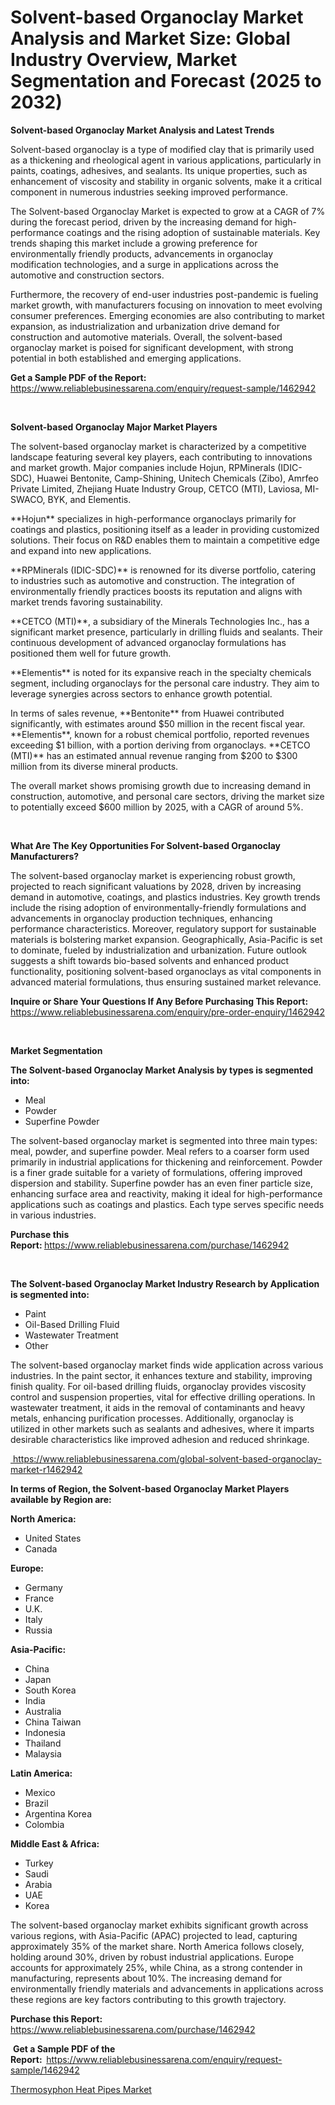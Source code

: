 <p><h1>Solvent-based Organoclay Market Analysis and Market Size: Global Industry Overview, Market Segmentation and Forecast (2025 to 2032)</h1></p><p><strong>Solvent-based Organoclay Market Analysis and Latest Trends</strong></p>
<p><p>Solvent-based organoclay is a type of modified clay that is primarily used as a thickening and rheological agent in various applications, particularly in paints, coatings, adhesives, and sealants. Its unique properties, such as enhancement of viscosity and stability in organic solvents, make it a critical component in numerous industries seeking improved performance.</p><p>The Solvent-based Organoclay Market is expected to grow at a CAGR of 7% during the forecast period, driven by the increasing demand for high-performance coatings and the rising adoption of sustainable materials. Key trends shaping this market include a growing preference for environmentally friendly products, advancements in organoclay modification technologies, and a surge in applications across the automotive and construction sectors.</p><p>Furthermore, the recovery of end-user industries post-pandemic is fueling market growth, with manufacturers focusing on innovation to meet evolving consumer preferences. Emerging economies are also contributing to market expansion, as industrialization and urbanization drive demand for construction and automotive materials. Overall, the solvent-based organoclay market is poised for significant development, with strong potential in both established and emerging applications.</p></p>
<p><strong>Get a Sample PDF of the Report:&nbsp;</strong> <a href="https://www.reliablebusinessarena.com/enquiry/request-sample/1462942?utm_campaign=2928&utm_medium=2&utm_source=Github&utm_content=ia&utm_term=03042025&utm_id=solvent-based-organoclay">https://www.reliablebusinessarena.com/enquiry/request-sample/1462942</a></p>
<p>&nbsp;</p>
<p><strong>Solvent-based Organoclay Major Market Players</strong></p>
<p><p>The solvent-based organoclay market is characterized by a competitive landscape featuring several key players, each contributing to innovations and market growth. Major companies include Hojun, RPMinerals (IDIC-SDC), Huawei Bentonite, Camp-Shining, Unitech Chemicals (Zibo), Amrfeo Private Limited, Zhejiang Huate Industry Group, CETCO (MTI), Laviosa, MI-SWACO, BYK, and Elementis.</p><p>**Hojun** specializes in high-performance organoclays primarily for coatings and plastics, positioning itself as a leader in providing customized solutions. Their focus on R&D enables them to maintain a competitive edge and expand into new applications.</p><p>**RPMinerals (IDIC-SDC)** is renowned for its diverse portfolio, catering to industries such as automotive and construction. The integration of environmentally friendly practices boosts its reputation and aligns with market trends favoring sustainability.</p><p>**CETCO (MTI)**, a subsidiary of the Minerals Technologies Inc., has a significant market presence, particularly in drilling fluids and sealants. Their continuous development of advanced organoclay formulations has positioned them well for future growth.</p><p>**Elementis** is noted for its expansive reach in the specialty chemicals segment, including organoclays for the personal care industry. They aim to leverage synergies across sectors to enhance growth potential.</p><p>In terms of sales revenue, **Bentonite** from Huawei contributed significantly, with estimates around $50 million in the recent fiscal year. **Elementis**, known for a robust chemical portfolio, reported revenues exceeding $1 billion, with a portion deriving from organoclays. **CETCO (MTI)** has an estimated annual revenue ranging from $200 to $300 million from its diverse mineral products.</p><p>The overall market shows promising growth due to increasing demand in construction, automotive, and personal care sectors, driving the market size to potentially exceed $600 million by 2025, with a CAGR of around 5%.</p></p>
<p>&nbsp;</p>
<p><strong>What Are The Key Opportunities For Solvent-based Organoclay Manufacturers?</strong></p>
<p><p>The solvent-based organoclay market is experiencing robust growth, projected to reach significant valuations by 2028, driven by increasing demand in automotive, coatings, and plastics industries. Key growth trends include the rising adoption of environmentally-friendly formulations and advancements in organoclay production techniques, enhancing performance characteristics. Moreover, regulatory support for sustainable materials is bolstering market expansion. Geographically, Asia-Pacific is set to dominate, fueled by industrialization and urbanization. Future outlook suggests a shift towards bio-based solvents and enhanced product functionality, positioning solvent-based organoclays as vital components in advanced material formulations, thus ensuring sustained market relevance.</p></p>
<p><strong>Inquire or Share Your Questions If Any Before Purchasing This Report:</strong> <a href="https://www.reliablebusinessarena.com/enquiry/pre-order-enquiry/1462942?utm_campaign=2928&utm_medium=2&utm_source=Github&utm_content=ia&utm_term=03042025&utm_id=solvent-based-organoclay">https://www.reliablebusinessarena.com/enquiry/pre-order-enquiry/1462942</a></p>
<p>&nbsp;</p>
<p><strong>Market Segmentation</strong></p>
<p><strong>The Solvent-based Organoclay Market Analysis by types is segmented into:</strong></p>
<p><ul><li>Meal</li><li>Powder</li><li>Superfine Powder</li></ul></p>
<p><p>The solvent-based organoclay market is segmented into three main types: meal, powder, and superfine powder. Meal refers to a coarser form used primarily in industrial applications for thickening and reinforcement. Powder is a finer grade suitable for a variety of formulations, offering improved dispersion and stability. Superfine powder has an even finer particle size, enhancing surface area and reactivity, making it ideal for high-performance applications such as coatings and plastics. Each type serves specific needs in various industries.</p></p>
<p><strong>Purchase this Report:&nbsp;</strong><a href="https://www.reliablebusinessarena.com/purchase/1462942?utm_campaign=2928&utm_medium=2&utm_source=Github&utm_content=ia&utm_term=03042025&utm_id=solvent-based-organoclay">https://www.reliablebusinessarena.com/purchase/1462942</a></p>
<p>&nbsp;</p>
<p><strong>The Solvent-based Organoclay Market Industry Research by Application is segmented into:</strong></p>
<p><ul><li>Paint</li><li>Oil-Based Drilling Fluid</li><li>Wastewater Treatment</li><li>Other</li></ul></p>
<p><p>The solvent-based organoclay market finds wide application across various industries. In the paint sector, it enhances texture and stability, improving finish quality. For oil-based drilling fluids, organoclay provides viscosity control and suspension properties, vital for effective drilling operations. In wastewater treatment, it aids in the removal of contaminants and heavy metals, enhancing purification processes. Additionally, organoclay is utilized in other markets such as sealants and adhesives, where it imparts desirable characteristics like improved adhesion and reduced shrinkage.</p></p>
<p><a href="https://www.reliablebusinessarena.com/global-solvent-based-organoclay-market-r1462942?utm_campaign=2928&utm_medium=2&utm_source=Github&utm_content=ia&utm_term=03042025&utm_id=solvent-based-organoclay">&nbsp;https://www.reliablebusinessarena.com/global-solvent-based-organoclay-market-r1462942</a></p>
<p><strong>In terms of Region, the Solvent-based Organoclay Market Players available by Region are:</strong></p>
<p>
    <p> <strong> North America: </strong>
        <ul>
            <li>United States</li>
            <li>Canada</li>
        </ul>
        </p> 
    <p> <strong> Europe: </strong>
        <ul>
            <li>Germany</li>
            <li>France</li>
            <li>U.K.</li>
            <li>Italy</li>
            <li>Russia</li>
        </ul>
        </p> 
    <p> <strong> Asia-Pacific: </strong>
        <ul>
            <li>China</li>
            <li>Japan</li>
            <li>South Korea</li>
            <li>India</li>
            <li>Australia</li>
            <li>China Taiwan</li>
            <li>Indonesia</li>
            <li>Thailand</li>
            <li>Malaysia</li>
        </ul>
        </p> 
    <p> <strong> Latin America: </strong>
        <ul>
            <li>Mexico</li>
            <li>Brazil</li>
            <li>Argentina Korea</li>
            <li>Colombia</li>
        </ul>
        </p> 
    <p> <strong> Middle East & Africa: </strong>
        <ul>
            <li>Turkey</li>
            <li>Saudi</li>
            <li>Arabia</li>
            <li>UAE</li>
            <li>Korea</li>
        </ul>
    </p>
    </p>
<p><p>The solvent-based organoclay market exhibits significant growth across various regions, with Asia-Pacific (APAC) projected to lead, capturing approximately 35% of the market share. North America follows closely, holding around 30%, driven by robust industrial applications. Europe accounts for approximately 25%, while China, as a strong contender in manufacturing, represents about 10%. The increasing demand for environmentally friendly materials and advancements in applications across these regions are key factors contributing to this growth trajectory.</p></p>
<p><strong>Purchase this Report: </strong><a href="https://www.reliablebusinessarena.com/purchase/1462942?utm_campaign=2928&utm_medium=2&utm_source=Github&utm_content=ia&utm_term=03042025&utm_id=solvent-based-organoclay">https://www.reliablebusinessarena.com/purchase/1462942</a></p>
<p>&nbsp;<strong>Get a Sample PDF of the Report:&nbsp;&nbsp;</strong><a href="https://www.reliablebusinessarena.com/enquiry/request-sample/1462942?utm_campaign=2928&utm_medium=2&utm_source=Github&utm_content=ia&utm_term=03042025&utm_id=solvent-based-organoclay">https://www.reliablebusinessarena.com/enquiry/request-sample/1462942</a></p>
<p><strong></strong></p>
<p><p><a href="https://github.com/carendesrochers299/Market-Research-Report-List-1/blob/main/thermosyphon-heat-pipes-market.md?utm_campaign=2928&utm_medium=2&utm_source=Github&utm_content=ia&utm_term=03042025&utm_id=solvent-based-organoclay">Thermosyphon Heat Pipes Market</a></p></p>